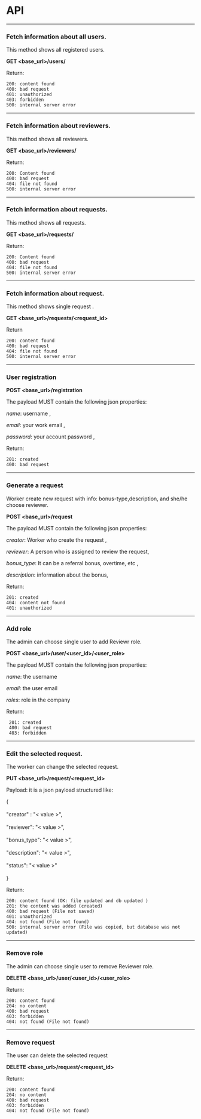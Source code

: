 # API
_______
### Fetch information about all users.

This method shows all registered users.

**GET <base_url>/users/**

Return:

    200: content found
    400: bad request
    401: unauthorized 
    403: forbidden
    500: internal server error 
    
    
_________________________________________________________________________
### Fetch information about reviewers.

This method shows all reviewers.

**GET <base_url>/reviewers/**

Return:

    200: Content found
    400: bad request
    404: file not found 
    500: internal server error 
_________________________________________________________________________

### Fetch information about requests.

This method shows all requests.

**GET <base_url>/requests/**

Return:

    200: Content found
    400: bad request
    404: file not found 
    500: internal server error 
    
__________________________________________________________________________

### Fetch information about request.

This method shows single request .

**GET <base_url>/requests/<request_id>**

Return


    200: сontent found
    400: bad request
    404: file not found 
    500: internal server error  
    
__________________________________________________________________________
### User registration

**POST <base_url>/registration**

The payload MUST contain the following json properties:

 *name*: username ,

 *email*: your work email , 

 *password*: your account password , 


Return:

    201: created
    400: bad request


__________________________________________________________________________

### Generate a request


Worker create new request with info: bonus-type,description, and she/he choose reviewer.

**POST <base_url>/request**

The payload MUST contain the following json properties:

 *creator*: Worker who create the request ,

 *reviewer*: A person who is assigned to review the request, 

 *bonus_type*: It can be a referral bonus, overtime, etc ,

*description*: information about the bonus,


Return:

    201: created
    404: content not found
    401: unauthorized 
__________________________________________________________________________

### Add role

The admin can choose single user to add Reviewr role.

**POST <base_url>/user/<user_id>/<user_role>**

The payload MUST contain the following json properties:

*name*: the username

*email*: the user email

*roles*: role in the company

Return:

     201: created
     400: bad request
     403: forbidden


__________________________________________________________________________
### Edit the selected request.

The worker can change the selected request.

**PUT <base_url>/request/<request_id>**

Payload: it is a json payload structured like:

{  <br><br>
    "creator" : "< value >",<br><br>
    "reviewer": "< value >",<br><br>
    "bonus_type": "< value >",<br><br>
    "description": "< value >",<br><br>
    "status": "< value >"<br><br>
}

Return:

    200: content found (OK: file updated and db updated )
    201: the content was added (created)
    400: bad request (File not saved) 
    401: unauthorized 
    404: not found (File not found) 
    500: internal server error (File was copied, but database was not updated)

__________________________________________________________________________
### Remove role
The admin can choose single user to remove Reviewer role.

**DELETE <base_url>/user/<user_id>/<user_role>**

Return:

    200: content found 
    204: no content 
    400: bad request
    403: forbidden
    404: not found (File not found) 

__________________________________________________________________________
### Remove request
The user can delete the selected request

**DELETE <base_url>/request/<request_id>**

Return:

    200: content found
    204: no content
    400: bad request
    403: forbidden
    404: not found (File not found) 